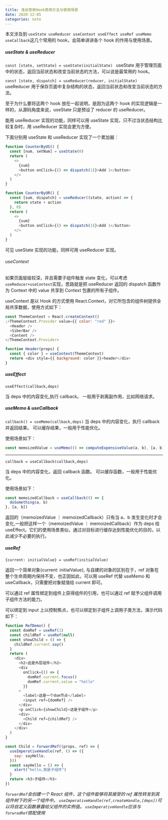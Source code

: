 ```yaml
---
title: 浅谈常用Hook使用方法与使用场景
date: 2020-12-05
categories: note
---
```


本文涉及到 `useState useReducer useContext useEffect useRef useMemo useCallback`这几个常用的 hook，会简单讲讲各个 hook 的作用与使用场景。

##### useState & useReducer

`const [state, setState] = useState(initialState) `
useState 用于管理页面中的状态，返回当前状态和改变当前状态的方法，可以说是最常用的 hook。

`const [state, dispatch] = useReducer(reducer, initialState) `
useReducer 用于保存页面中复杂结构的状态，返回当前状态和改变当前状态的方法。

至于为什么要将这两个 hook 放在一起说明，是因为这两个 hook 的实现逻辑是一样的，从源码角度来说，useState 只是预设了 reducer 的 useReducer。

能用 useReducer 实现的功能，同样可以用 useState 实现，只不过当状态结构比较复杂时，用 useReducer 实现会更为方便。

下面分别用 useState 和 useReducer 实现了一个累加器：

```js
function CounterByUS() {
  const [num, setNum] = useState(0)
  return (
    <>
      {sum}
      <button onClick={() => dispatch(1)}>Add 1</button>
    </>
  )
}

function CounterByUR() {
  const [sum, dispatch] = useReducer((state, action) => {
    return state + action
  }, 0)
  return (
    <>
      {sum}
      <button onClick={() => dispatch(1)}>Add 1</button>
    </>
  )
}
```

可见 useState 实现的功能，同样可用 useReducer 实现。

###### useContext

如果页面层级较深，并且需要子组件触发 state 变化，可以考虑 `useReducer+useContext`实现，思路就是把 useReducer 返回的 dispatch 函数作为 Context 中的 value 共享到 Context 包裹的所有子组件。

useContext 是以 Hook 的方式使用 React.Context，对它所包含的组件树提供全局共享数据，使用方式如下：

```js
const ThemeContext = React.createContext()
;<ThemeContext.Provider value={{ color: "red" }}>
  <Header />
  <SiberBar />
  <Content />
</ThemeContext.Provider>

function Header(props) {
  const { color } = useContext(ThemeContext)
  return <div style={{ background: color }}>header</div>
}
```

##### useEffect

`useEffect(callback,deps)`

当 deps 中的内容变化,执行 callback。
一般用于剥离副作用，比如网络请求。

##### useMemo & useCallback

`callback() = useMemo(callback,deps)`
当 deps 中的内容变化，执行 callback 并返回结果。
可以缓存结果，一般用于性能优化。

使用场景如下：

```js
const memoizedValue = useMemo(() => computeExpensiveValue(a, b), [a, b])
```

---

`callback = useCallback(callback,deps)`

当 deps 中的内容变化，返回 callback 函数。
可以缓存函数，一般用于性能优化。

使用场景如下：

```js
const memoizedCallback = useCallback(() => {
  doSomething(a, b)
}, [a, b])
```

返回的（memoizedValue ｜ memoizedCallback）只有当 a、b 发生变化时才会变化,一般把这样一个（memoizedValue ｜ memoizedCallback）作为 deps 给 useEffect。它们的使用场景类似，通过对目标进行缓存达到性能优化的目的，以此减少不必要的执行。

##### useRef

`{current: initialValue} = useRef(initialValue)`

返回一个简单对象{current: initialValue}, 与自建的对象的区别在于，ref 对象在整个生命周期内保持不变，也正因如此，可以用 useRef 代替 useMemo 和 useCallback，只需要把对象赋值给 current 即可。

可以通过 ref 属性绑定到组件上获得组件的引用，也可以通过 ref 赋予父组件调用子组件方法的能力。

可以绑定到 input 上以控制焦点，也可以绑定到子组件上调用子类方法，演示代码如下：

```js
function RefDemo() {
  const domRef = useRef(1)
  const childRef = useRef(null)
  const showChild = () => {
    childRef.current.say()
  }
  return (
    <div>
      <h2>这是外层组件</h2>
      <div
        onClick={() => {
          domRef.current.focus()
          domRef.current.value = "hello"
        }}
      >
        <label>这是一个dom节点</label>
        <input ref={domRef} />
      </div>
      <p onClick={showChild}>这是子组件</p>
      <div>
        <Child ref={childRef} />
      </div>
    </div>
  )
}

const Child = forwardRef((props, ref) => {
  useImperativeHandle(ref, () => ({
    say: sayHello,
  }))
  const sayHello = () => {
    alert("hello,我是子组件")
  }
  return <h3>子组件</h3>
})
```

_`forwardRef`会创建一个 React 组件，这个组件能够将其接受的 ref 属性转发到其组件树下的另一个组件中。_
_`useImperativeHandle(ref,createHandle,[deps])`可以将自定义函数暴露给父组件的实例值。_
_`useImperativeHandle`应该与`forwradRef`搭配使用_
